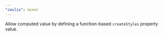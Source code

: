 ```yaml
---
"coulis": minor
---
```


Allow computed value by defining a function-based `createStyles` property value.
